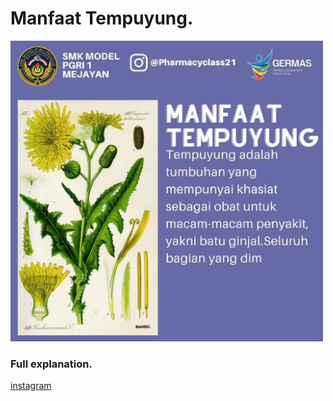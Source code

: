 # Manfaat Tempuyung.
<img src="Screenshot_20221121-083341_1.jpg" width="500px" />

### Full explanation.

[instagram](https://www.instagram.com/reel/CcHTTAFLXKj/?igshid=YmMyMTA2M2Y=)
